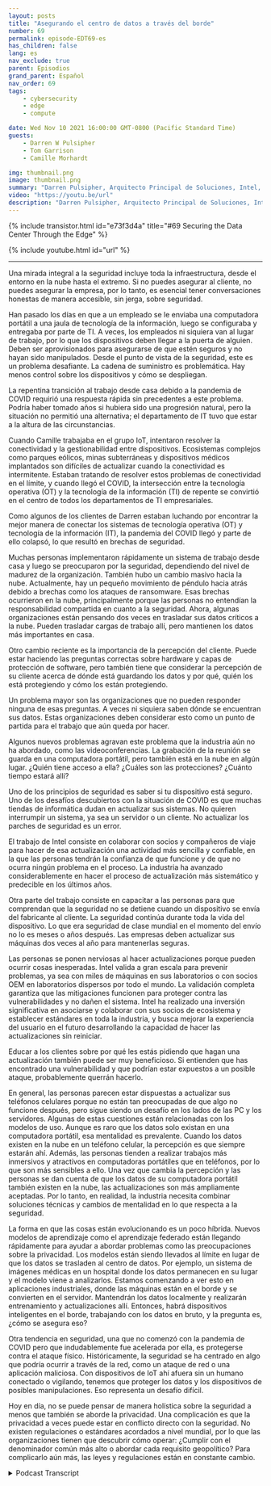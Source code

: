 ```yaml
---
layout: posts
title: "Asegurando el centro de datos a través del borde"
number: 69
permalink: episode-EDT69-es
has_children: false
lang: es
nav_exclude: true
parent: Episodios
grand_parent: Español
nav_order: 69
tags:
    - cybersecurity
    - edge
    - compute

date: Wed Nov 10 2021 16:00:00 GMT-0800 (Pacific Standard Time)
guests:
    - Darren W Pulsipher
    - Tom Garrison
    - Camille Morhardt

img: thumbnail.png
image: thumbnail.png
summary: "Darren Pulsipher, Arquitecto Principal de Soluciones, Intel, habla sobre la seguridad del centro de datos a través del borde con otros ejecutivos de Intel y los anfitriones del podcast Tom Garrison, VP de Seguridad del Cliente, y Camille Morhardt, Directora de Innovación y Comunicación de Seguridad."
video: "https://youtu.be/url"
description: "Darren Pulsipher, Arquitecto Principal de Soluciones, Intel, habla sobre la seguridad del centro de datos a través del borde con otros ejecutivos de Intel y los anfitriones del podcast Tom Garrison, VP de Seguridad del Cliente, y Camille Morhardt, Directora de Innovación y Comunicación de Seguridad."
---
```


<div>
{% include transistor.html id="e73f3d4a" title="#69 Securing the Data Center Through the Edge" %}

{% include youtube.html id="url" %}
</div>

---

Una mirada integral a la seguridad incluye toda la infraestructura, desde el entorno en la nube hasta el extremo. Si no puedes asegurar al cliente, no puedes asegurar la empresa, por lo tanto, es esencial tener conversaciones honestas de manera accesible, sin jerga, sobre seguridad.

Han pasado los días en que a un empleado se le enviaba una computadora portátil a una jaula de tecnología de la información, luego se configuraba y entregaba por parte de TI. A veces, los empleados ni siquiera van al lugar de trabajo, por lo que los dispositivos deben llegar a la puerta de alguien. Deben ser aprovisionados para asegurarse de que estén seguros y no hayan sido manipulados. Desde el punto de vista de la seguridad, este es un problema desafiante. La cadena de suministro es problemática. Hay menos control sobre los dispositivos y cómo se despliegan.

La repentina transición al trabajo desde casa debido a la pandemia de COVID requirió una respuesta rápida sin precedentes a este problema. Podría haber tomado años si hubiera sido una progresión natural, pero la situación no permitió una alternativa; el departamento de IT tuvo que estar a la altura de las circunstancias.

Cuando Camille trabajaba en el grupo IoT, intentaron resolver la conectividad y la gestionabilidad entre dispositivos. Ecosistemas complejos como parques eólicos, minas subterráneas y dispositivos médicos implantados son difíciles de actualizar cuando la conectividad es intermitente. Estaban tratando de resolver estos problemas de conectividad en el límite, y cuando llegó el COVID, la intersección entre la tecnología operativa (OT) y la tecnología de la información (TI) de repente se convirtió en el centro de todos los departamentos de TI empresariales.

Como algunos de los clientes de Darren estaban luchando por encontrar la mejor manera de conectar los sistemas de tecnología operativa (OT) y tecnología de la información (IT), la pandemia del COVID llegó y parte de ello colapsó, lo que resultó en brechas de seguridad.

Muchas personas implementaron rápidamente un sistema de trabajo desde casa y luego se preocuparon por la seguridad, dependiendo del nivel de madurez de la organización. También hubo un cambio masivo hacia la nube. Actualmente, hay un pequeño movimiento de péndulo hacia atrás debido a brechas como los ataques de ransomware. Esas brechas ocurrieron en la nube, principalmente porque las personas no entendían la responsabilidad compartida en cuanto a la seguridad. Ahora, algunas organizaciones están pensando dos veces en trasladar sus datos críticos a la nube. Pueden trasladar cargas de trabajo allí, pero mantienen los datos más importantes en casa.

Otro cambio reciente es la importancia de la percepción del cliente. Puede estar haciendo las preguntas correctas sobre hardware y capas de protección de software, pero también tiene que considerar la percepción de su cliente acerca de dónde está guardando los datos y por qué, quién los está protegiendo y cómo los están protegiendo.

Un problema mayor son las organizaciones que no pueden responder ninguna de esas preguntas. A veces ni siquiera saben dónde se encuentran sus datos. Estas organizaciones deben considerar esto como un punto de partida para el trabajo que aún queda por hacer.

Algunos nuevos problemas agravan este problema que la industria aún no ha abordado, como las videoconferencias. La grabación de la reunión se guarda en una computadora portátil, pero también está en la nube en algún lugar. ¿Quién tiene acceso a ella? ¿Cuáles son las protecciones? ¿Cuánto tiempo estará allí?

Uno de los principios de seguridad es saber si tu dispositivo está seguro. Uno de los desafíos descubiertos con la situación de COVID es que muchas tiendas de informática dudan en actualizar sus sistemas. No quieren interrumpir un sistema, ya sea un servidor o un cliente. No actualizar los parches de seguridad es un error.

El trabajo de Intel consiste en colaborar con socios y compañeros de viaje para hacer de esa actualización una actividad más sencilla y confiable, en la que las personas tendrán la confianza de que funcione y de que no ocurra ningún problema en el proceso. La industria ha avanzado considerablemente en hacer el proceso de actualización más sistemático y predecible en los últimos años.

Otra parte del trabajo consiste en capacitar a las personas para que comprendan que la seguridad no se detiene cuando un dispositivo se envía del fabricante al cliente. La seguridad continúa durante toda la vida del dispositivo. Lo que era seguridad de clase mundial en el momento del envío no lo es meses o años después. Las empresas deben actualizar sus máquinas dos veces al año para mantenerlas seguras.

Las personas se ponen nerviosas al hacer actualizaciones porque pueden ocurrir cosas inesperadas. Intel valida a gran escala para prevenir problemas, ya sea con miles de máquinas en sus laboratorios o con socios OEM en laboratorios dispersos por todo el mundo. La validación completa garantiza que las mitigaciones funcionen para proteger contra las vulnerabilidades y no dañen el sistema. Intel ha realizado una inversión significativa en asociarse y colaborar con sus socios de ecosistema y establecer estándares en toda la industria, y busca mejorar la experiencia del usuario en el futuro desarrollando la capacidad de hacer las actualizaciones sin reiniciar.

Educar a los clientes sobre por qué les estás pidiendo que hagan una actualización también puede ser muy beneficioso. Si entienden que has encontrado una vulnerabilidad y que podrían estar expuestos a un posible ataque, probablemente querrán hacerlo.

En general, las personas parecen estar dispuestas a actualizar sus teléfonos celulares porque no están tan preocupadas de que algo no funcione después, pero sigue siendo un desafío en los lados de las PC y los servidores. Algunas de estas cuestiones están relacionadas con los modelos de uso. Aunque es raro que los datos solo existan en una computadora portátil, esa mentalidad es prevalente. Cuando los datos existen en la nube en un teléfono celular, la percepción es que siempre estarán ahí. Además, las personas tienden a realizar trabajos más inmersivos y atractivos en computadoras portátiles que en teléfonos, por lo que son más sensibles a ello. Una vez que cambia la percepción y las personas se dan cuenta de que los datos de su computadora portátil también existen en la nube, las actualizaciones son más ampliamente aceptadas. Por lo tanto, en realidad, la industria necesita combinar soluciones técnicas y cambios de mentalidad en lo que respecta a la seguridad.

La forma en que las cosas están evolucionando es un poco híbrida. Nuevos modelos de aprendizaje como el aprendizaje federado están llegando rápidamente para ayudar a abordar problemas como las preocupaciones sobre la privacidad. Los modelos están siendo llevados al límite en lugar de que los datos se trasladen al centro de datos. Por ejemplo, un sistema de imágenes médicas en un hospital donde los datos permanecen en su lugar y el modelo viene a analizarlos. Estamos comenzando a ver esto en aplicaciones industriales, donde las máquinas están en el borde y se convierten en el servidor. Mantendrán los datos localmente y realizarán entrenamiento y actualizaciones allí. Entonces, habrá dispositivos inteligentes en el borde, trabajando con los datos en bruto, y la pregunta es, ¿cómo se asegura eso?

Otra tendencia en seguridad, una que no comenzó con la pandemia de COVID pero que indudablemente fue acelerada por ella, es protegerse contra el ataque físico. Históricamente, la seguridad se ha centrado en algo que podría ocurrir a través de la red, como un ataque de red o una aplicación maliciosa. Con dispositivos de IoT ahí afuera sin un humano conectado o vigilando, tenemos que proteger los datos y los dispositivos de posibles manipulaciones. Eso representa un desafío difícil.

Hoy en día, no se puede pensar de manera holística sobre la seguridad a menos que también se aborde la privacidad. Una complicación es que la privacidad a veces puede estar en conflicto directo con la seguridad. No existen regulaciones o estándares acordados a nivel mundial, por lo que las organizaciones tienen que descubrir cómo operar: ¿Cumplir con el denominador común más alto o abordar cada requisito geopolítico? Para complicarlo aún más, las leyes y regulaciones están en constante cambio.



<details>
<summary> Podcast Transcript </summary>

<p></p>

</details>
